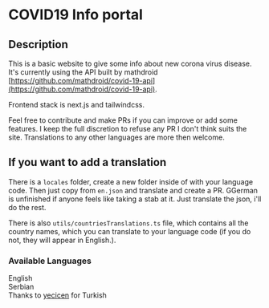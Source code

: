 # COVID19 Info portal

## Description

This is a basic website to give some info about new corona virus disease. It's currently using the API built by mathdroid [https://github.com/mathdroid/covid-19-api](https://github.com/mathdroid/covid-19-api).

Frontend stack is next.js and tailwindcss.

Feel free to contribute and make PRs if you can improve or add some features. I keep the full discretion to refuse any PR I don't think suits the site. Translations to any other languages are more then welcome.

## If you want to add a translation

There is a `locales` folder, create a new folder inside of with your language code. Then just copy from `en.json` and translate and create a PR. GGerman is unfinished if anyone feels like taking a stab at it. Just translate the json, i'll do the rest.

There is also `utils/countriesTranslations.ts` file, which contains all the country names, which you can translate to your language code (if you do not, they will appear in English.).

### Available Languages

English<br/>
Serbian<br/>
Thanks to [yecicen](https://github.com/yecicen) for Turkish
